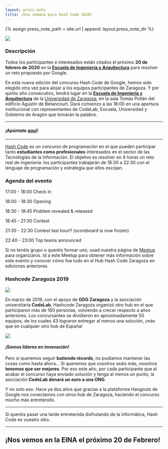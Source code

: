 ```yaml
---
layout: press_note
title: ¡Una semana para Hash Code 2020!
---
```


{% assign press_note_path = site.url | append: layout.press_note_dir %}

<div class="row"><div class="col-md-offset-3 col-md-6 img_container_center">
<img src="{{press_note_path}}/inicio_2020/hashcodezgz_19.jpg" class="press_note_img"/>
</div></div>

### Descripción

Todos los participantes e interesados están citados el próximo **20 de febrero de 2020** en la **[Escuela de Ingeniería y Arquitectura](https://eina.unizar.es/)** para resolver un reto propuesto por Google.

En esta nueva edición del concurso Hash Code de Google, hemos sido elegido otra vez para alojar a los equipos participantes de Zaragoza. Y por quinto año consecutivo, tendrá lugar en la **[Escuela de Ingeniería y Arquitectura](https://eina.unizar.es/)** de la [Universidad de Zaragoza](https://unizar.es), en la sala Tomás Pollán del edificio Agustín de Betancourt. Dará comienzo a las 18:00 en una apertura institucional con representantes de CodeLab, Escuela, Universidad y Gobierno de Aragón que tomarán la palabra.

---
#### ¡Apúntate [aquí](https://codingcompetitions.withgoogle.com/hashcode/register)!
---

[Hash Code](https://goo.gl/hashcode) es un concurso de programación en el que pueden participar tanto **estudiantes como profesionales** interesados en el sector de las Tecnologías de la Información. El objetivo es resolver en 4 horas un reto real de ingeniería: los participantes trabajarán de 18:30 a 22:30 con el lenguaje de programación y estrategia que ellos escojan.

### Agenda del evento
17:00 - 18:00 Check in

18:00 - 18:30 Opening

18:30 - 18:45 Problem revealed & released

18:45 - 21:30 Contest

21:30 - 22:30 Contest last hour!! (scoreboard is now frozen)

22:40 - 23:00 Top teams announced

Si no tenéis grupo o queréis formar uno, usad nuestra página de [Meetup](https://hashcodezgz.github.io/) para organizaros. Id a este Meetup para obtener más información sobre este evento y conocer cómo fue todo en el Hub Hash Code Zaragoza en ediciones anteriores.

### Hashcode Zaragoza 2019

<div class="row"><div class="col-md-offset-2 col-md-8 img_container_center">
<img src="{{press_note_path}}/inicio_2020/statshashcode19_teams.png" class="press_note_img"/>
</div></div>

En marzo de 2019, con el apoyo de **GDG Zaragoza** y la asociación universitaria **CodeLab**, Hashcode Zaragoza organizó otro hub en el que participaron más de 160 personas, volviendo a crecer respecto a años anteriores. Los concursantes se dividieron en aproximadamente 50 equipos, de los cuales 43 lograron entregar al menos una solución, ¡más que en cualquier otro hub de España!

<div class="row"><div class="col-md-offset-2 col-md-8  img_container_center">
<img src="{{press_note_path}}/inicio_2020/statshashcode19_teamsCom.png" class="press_note_img"/>
</div></div>

#### ¡Somos líderes en innovación!
Pero si queremos seguir **batiendo récords**, no podíamos mantener las cosas como hasta ahora… Si queremos que vosotros seáis más, nosotros **tenemos que ser mejores**. Por eso este año, por cada participante que al acabar el concurso haya enviado solución y tenga al menos un punto, la asociación **CodeLab donará un euro a una ONG**.

Y no solo eso. Hace ya dos años que gracias a la plataforma Hangouts de Google nos conectamos con otros hub de Zaragoza, haciendo el concurso mucho más entretenido. 

---
Si queréis pasar una tarde entretenida disfrutando de la informática, Hash Code es vuestro sitio.

---


<h2 class="big_text"> ¡Nos vemos en la EINA el próximo 20 de Febrero!</h2>